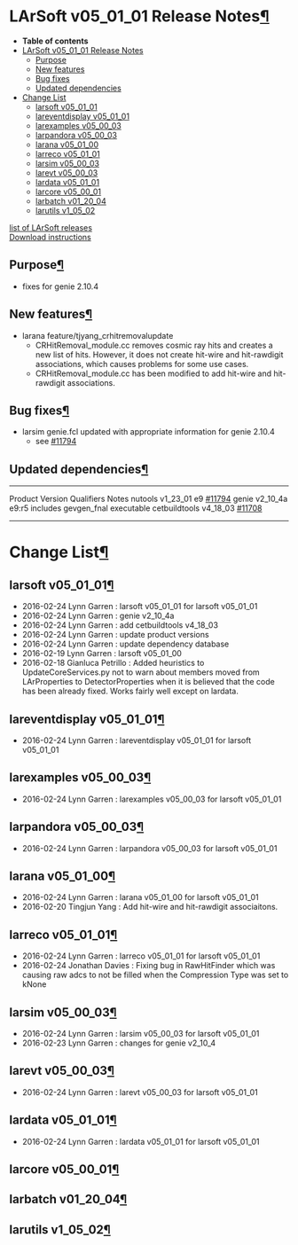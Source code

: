 LArSoft v05\_01\_01 Release Notes[¶](#LArSoft-v05_01_01-Release-Notes)
======================================================================

-   **Table of contents**
-   [LArSoft v05\_01\_01 Release Notes](#LArSoft-v05_01_01-Release-Notes)
    -   [Purpose](#Purpose)
    -   [New features](#New-features)
    -   [Bug fixes](#Bug-fixes)
    -   [Updated dependencies](#Updated-dependencies)
-   [Change List](#Change-List)
    -   [larsoft v05\_01\_01](#larsoft-v05_01_01)
    -   [lareventdisplay v05\_01\_01](#lareventdisplay-v05_01_01)
    -   [larexamples v05\_00\_03](#larexamples-v05_00_03)
    -   [larpandora v05\_00\_03](#larpandora-v05_00_03)
    -   [larana v05\_01\_00](#larana-v05_01_00)
    -   [larreco v05\_01\_01](#larreco-v05_01_01)
    -   [larsim v05\_00\_03](#larsim-v05_00_03)
    -   [larevt v05\_00\_03](#larevt-v05_00_03)
    -   [lardata v05\_01\_01](#lardata-v05_01_01)
    -   [larcore v05\_00\_01](#larcore-v05_00_01)
    -   [larbatch v01\_20\_04](#larbatch-v01_20_04)
    -   [larutils v1\_05\_02](#larutils-v1_05_02)

[list of LArSoft releases](LArSoft_release_list)\
[Download instructions](http://scisoft.fnal.gov/scisoft/bundles/larsoft/v05_01_01/larsoft-v05_01_01.html)


Purpose[¶](#Purpose)
--------------------

-   fixes for genie 2.10.4


New features[¶](#New-features)
------------------------------

-   larana feature/tjyang\_crhitremovalupdate
    -   CRHitRemoval\_module.cc removes cosmic ray hits and creates a new list of hits. However, it does not create hit-wire and hit-rawdigit associations, which causes problems for some use cases.
    -   CRHitRemoval\_module.cc has been modified to add hit-wire and hit-rawdigit associations.


Bug fixes[¶](#Bug-fixes)
------------------------

-   larsim genie.fcl updated with appropriate information for genie 2.10.4
    -   see [\#11794](/redmine/issues/11794 "Bug: nutools and genie v2_10_4 (Closed)")


Updated dependencies[¶](#Updated-dependencies)
----------------------------------------------

  --------------- ------------ ------------ ----------------------------------------------------------------------------------------
  Product         Version      Qualifiers   Notes
  nutools         v1\_23\_01   e9           [\#11794](/redmine/issues/11794 "Bug: nutools and genie v2_10_4 (Closed)")
  genie           v2\_10\_4a   e9:r5        includes gevgen\_fnal executable
  cetbuildtools   v4\_18\_03                [\#11708](/redmine/issues/11708 "Bug: install_fhicl does not honor EXCLUDES (Closed)")
  --------------- ------------ ------------ ----------------------------------------------------------------------------------------


Change List[¶](#Change-List)
============================


larsoft v05\_01\_01[¶](#larsoft-v05_01_01)
------------------------------------------

-   2016-02-24 Lynn Garren : larsoft v05\_01\_01 for larsoft v05\_01\_01
-   2016-02-24 Lynn Garren : genie v2\_10\_4a
-   2016-02-24 Lynn Garren : add cetbuildtools v4\_18\_03
-   2016-02-24 Lynn Garren : update product versions
-   2016-02-24 Lynn Garren : update dependency database
-   2016-02-19 Lynn Garren : larsoft v05\_01\_00
-   2016-02-18 Gianluca Petrillo : Added heuristics to UpdateCoreServices.py not to warn about members moved from LArProperties to DetectorProperties when it is believed that the code has been already fixed. Works fairly well except on lardata.


lareventdisplay v05\_01\_01[¶](#lareventdisplay-v05_01_01)
----------------------------------------------------------

-   2016-02-24 Lynn Garren : lareventdisplay v05\_01\_01 for larsoft v05\_01\_01


larexamples v05\_00\_03[¶](#larexamples-v05_00_03)
--------------------------------------------------

-   2016-02-24 Lynn Garren : larexamples v05\_00\_03 for larsoft v05\_01\_01


larpandora v05\_00\_03[¶](#larpandora-v05_00_03)
------------------------------------------------

-   2016-02-24 Lynn Garren : larpandora v05\_00\_03 for larsoft v05\_01\_01


larana v05\_01\_00[¶](#larana-v05_01_00)
----------------------------------------

-   2016-02-24 Lynn Garren : larana v05\_01\_00 for larsoft v05\_01\_01
-   2016-02-20 Tingjun Yang : Add hit-wire and hit-rawdigit associaitons.


larreco v05\_01\_01[¶](#larreco-v05_01_01)
------------------------------------------

-   2016-02-24 Lynn Garren : larreco v05\_01\_01 for larsoft v05\_01\_01
-   2016-02-24 Jonathan Davies : Fixing bug in RawHitFinder which was causing raw adcs to not be filled when the Compression Type was set to kNone


larsim v05\_00\_03[¶](#larsim-v05_00_03)
----------------------------------------

-   2016-02-24 Lynn Garren : larsim v05\_00\_03 for larsoft v05\_01\_01
-   2016-02-23 Lynn Garren : changes for genie v2\_10\_4


larevt v05\_00\_03[¶](#larevt-v05_00_03)
----------------------------------------

-   2016-02-24 Lynn Garren : larevt v05\_00\_03 for larsoft v05\_01\_01


lardata v05\_01\_01[¶](#lardata-v05_01_01)
------------------------------------------

-   2016-02-24 Lynn Garren : lardata v05\_01\_01 for larsoft v05\_01\_01


larcore v05\_00\_01[¶](#larcore-v05_00_01)
------------------------------------------


larbatch v01\_20\_04[¶](#larbatch-v01_20_04)
--------------------------------------------


larutils v1\_05\_02[¶](#larutils-v1_05_02)
------------------------------------------
